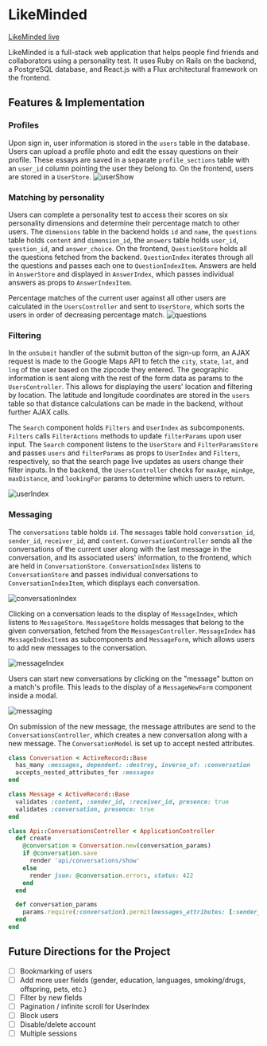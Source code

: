 # LikeMinded

[LikeMinded live][heroku]

[heroku]: https://simpatico.herokuapp.com/

LikeMinded is a full-stack web application that helps people find friends and collaborators using a personality test. It uses Ruby on Rails on the backend, a PostgreSQL database, and React.js with a Flux architectural framework on the frontend.  

## Features & Implementation

### Profiles

  Upon sign in, user information is stored in the `users` table in the database. Users can upload a profile photo and edit the essay questions on their profile. These essays are saved in a separate `profile_sections` table with an `user_id` column pointing the user they belong to. On the frontend, users are stored in a `UserStore`.
  ![userShow]

### Matching by personality

  Users can complete a personality test to access their scores on six personality dimensions and determine their percentage match to other users. The `dimensions` table in the backend holds `id` and `name`, the `questions` table holds `content` and `dimension_id`, the `answers` table holds `user_id`, `question_id`, and `answer_choice`. On the frontend, `QuestionStore` holds all the questions fetched from the backend. `QuestionIndex` iterates through all the questions and passes each one to `QuestionIndexItem`. Answers are held in `AnswerStore` and displayed in `AnswerIndex`, which passes individual answers as props to `AnswerIndexItem`.

  Percentage matches of the current user against all other users are calculated in the `UsersController` and sent to `UserStore`, which sorts the users in order of decreasing percentage match.
  ![questions]

### Filtering

  In the `onSubmit` handler of the submit button of the sign-up form, an AJAX request is made to the Google Maps API to fetch the `city`, `state`, `lat`, and `lng` of the user based on the zipcode they entered. The geographic information is sent along with the rest of the form data as params to the `UsersController`. This allows for displaying the users' location and filtering by location. The latitude and longitude coordinates are stored in the `users` table so that distance calculations can be made in the backend, without further AJAX calls.

  The `Search` component holds `Filters` and `UserIndex` as subcomponents. `Filters` calls `FilterActions` methods to update `filterParams` upon user input. The `Search` component listens to the `UserStore` and `FilterParamsStore` and passes `users` and `filterParams` as props to `UserIndex` and `Filters`, respectively, so that the search page live updates as users change their filter inputs.
  In the backend, the `UsersController` checks for `maxAge`, `minAge`, `maxDistance`, and `lookingFor` params to determine which users to return.

![userIndex]

### Messaging

  The `conversations` table holds `id`. The `messages` table hold `conversation_id`, `sender_id`, `receiver_id`, and `content`. `ConversationController` sends all the conversations of the current user along with the last message in the conversation, and its associated users' information, to the frontend, which are held in `ConversationStore`. `ConversationIndex` listens to `ConversationStore` and passes individual conversations to `ConversationIndexItem`, which displays each conversation.

  ![conversationIndex]

  Clicking on a conversation leads to the display of `MessageIndex`, which listens to `MessageStore`. `MessageStore` holds messages that belong to the given conversation, fetched from the `MessagesController`. `MessageIndex` has `MessageIndexItem`s as subcomponents and `MessageForm`, which allows users to add new messages to the conversation.

  ![messageIndex]

  Users can start new conversations by clicking on the "message" button on a match's profile. This leads to the display of a `MessageNewForm` component inside a modal.

  ![messaging]

  On submission of the new message, the message attributes are send to the `ConversationsController`, which creates a new conversation along with a new message. The `ConversationModel` is set up to accept nested attributes.

```ruby
class Conversation < ActiveRecord::Base
  has_many :messages, dependent: :destroy, inverse_of: :conversation
  accepts_nested_attributes_for :messages
end

class Message < ActiveRecord::Base
  validates :content, :sender_id, :receiver_id, presence: true
  validates :conversation, presence: true
end

class Api::ConversationsController < ApplicationController
  def create
    @conversation = Conversation.new(conversation_params)
    if @conversation.save
      render 'api/conversations/show'
    else
      render json: @conversation.errors, status: 422
    end
  end

  def conversation_params
    params.require(:conversation).permit(messages_attributes: [:sender_id, :receiver_id, :content])
  end
end
  ```

## Future Directions for the Project

- [ ] Bookmarking of users
- [ ] Add more user fields (gender, education, languages, smoking/drugs, offspring, pets, etc.)
- [ ] Filter by new fields
- [ ] Pagination / infinite scroll for UserIndex
- [ ] Block users
- [ ] Disable/delete account
- [ ] Multiple sessions

[userIndex]: ./docs/screenshots/userIndex.png
[userShow]: ./docs/screenshots/userShow.png
[messaging]: ./docs/screenshots/messaging.png
[conversationIndex]: ./docs/screenshots/conversationIndex.png
[messageIndex]: ./docs/screenshots/messageIndex.png
[questions]: ./docs/screenshots/questions.png

